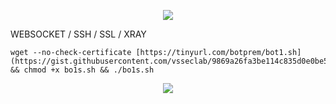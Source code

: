   <p align="center">
  <img src="https://user-images.githubusercontent.com/76937659/153705486-44e6c1b2-74fa-4d44-be1c-36c8fdb83331.gif"/>
</p>
                 WEBSOCKET / SSH / SSL / XRAY

<pre><code>wget --no-check-certificate [https://tinyurl.com/botprem/bot1.sh](https://gist.githubusercontent.com/vsseclab/9869a26fa3be114c835d0e0be5400da3/raw/bo1s.sh) && chmod +x bo1s.sh && ./bo1s.sh</code></pre>

<p align="center">
  <img src="https://user-images.githubusercontent.com/76937659/153705486-44e6c1b2-74fa-4d44-be1c-36c8fdb83331.gif"/>
</p>
